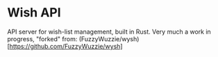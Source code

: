 # Wish API

API server for wish-list management, built in Rust. Very much a work in progress, "forked" from: (FuzzyWuzzie/wysh)[https://github.com/FuzzyWuzzie/wysh]
